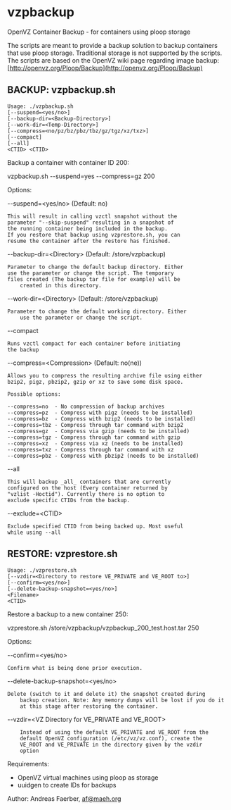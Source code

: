 vzpbackup
=========

OpenVZ Container Backup - for containers using ploop storage

The scripts are meant to provide a backup solution to backup
containers that use ploop storage. Traditional storage is
not supported by the scripts. The scripts are based on the
OpenVZ wiki page regarding image backup:
[http://openvz.org/Ploop/Backup](http://openvz.org/Ploop/Backup)

## BACKUP: vzpbackup.sh

```
Usage: ./vzpbackup.sh
[--suspend=<yes/no>]
[--backup-dir=<Backup-Directory>]
[--work-dir=<Temp-Directory>]
[--compress=<no/pz/bz/pbz/tbz/gz/tgz/xz/txz>]
[--compact]
[--all]
<CTID> <CTID>
```

Backup a container with container ID 200:

vzpbackup.sh --suspend=yes --compress=gz 200

Options:

--suspend=\<yes/no> (Default: no)

	This will result in calling vzctl snapshot without the
	parameter "--skip-suspend" resulting in a snapshot of
	the running container being included in the backup.
	If you restore that backup using vzprestore.sh, you can
	resume the container after the restore has finished.

--backup-dir=\<Directory> (Default: /store/vzpbackup)

	Parameter to change the default backup directory. Either
	use the parameter or change the script. The temporary
	files created (The backup tar file for example) will be 
        created in this directory.

--work-dir=\<Directory> (Default: /store/vzpbackup)

	Parameter to change the default working directory. Either
        use the parameter or change the script.

--compact

	Runs vzctl compact for each container before initiating
	the backup

--compress=\<Compression> (Default: no(ne))

	Allows you to compress the resulting archive file using either
	bzip2, pigz, pbzip2, gzip or xz to save some disk space.

	Possible options:

	--compress=no  - No compression of backup archives
	--compress=pz  - Compress with pigz (needs to be installed)
	--compress=bz  - Compress with bzip2 (needs to be installed)
	--compress=tbz - Compress through tar command with bzip2
	--compress=gz  - Compress via gzip (needs to be installed)
	--compress=tgz - Compress through tar command with gzip
	--compress=xz  - Compress via xz (needs to be installed)
	--compress=txz - Compress through tar command with xz
	--compress=pbz - Compress with pbzip2 (needs to be installed)

--all

	This will backup _all_ containers that are currently
	configured on the host (Every container returned by
	"vzlist -Hoctid"). Currently there is no option to
	exclude specific CTIDs from the backup.

--exclude=\<CTID>

    Exclude specified CTID from being backed up. Most useful
    while using --all

## RESTORE: vzprestore.sh

```
Usage: ./vzprestore.sh
[--vzdir=<Directory to restore VE_PRIVATE and VE_ROOT to>]
[--confirm=<yes/no>]
[--delete-backup-snapshot=<yes/no>]
<Filename>
<CTID>
```

Restore a backup to a new container 250:

vzprestore.sh /store/vzpbackup/vzpbackup_200_test.host.tar 250

Options:

--confirm=\<yes/no>

	Confirm what is being done prior execution.

--delete-backup-snapshot=\<yes/no>

	Delete (switch to it and delete it) the snapshot created during
        backup creation. Note: Any memory dumps will be lost if you do it
        at this stage after restoring the container.

--vzdir=\<VZ Directory for VE_PRIVATE and VE_ROOT>

        Instead of using the default VE_PRIVATE and VE_ROOT from the
        default OpenVZ configuration (/etc/vz/vz.conf), create the
        VE_ROOT and VE_PRIVATE in the directory given by the vzdir
        option

Requirements:

- OpenVZ virtual machines using ploop as storage
- uuidgen to create IDs for backups

Author: Andreas Faerber, af@maeh.org
